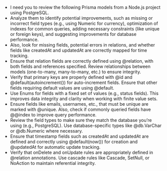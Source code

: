 - I need you to review the following Prisma models from a Node.js project using PostgreSQL.
- Analyze them to identify potential improvements, such as missing or incorrect field types (e.g., using Numeric for currency), optimization of indexes for common queries, adding necessary constraints (like unique or foreign keys), and suggesting improvements for database performance.
- Also, look for missing fields, potential errors in relations, and whether fields like createdAt and updatedAt are correctly mapped for time tracking. 
- Ensure that relation fields are correctly defined using @relation, with both fields and references specified. Review relationships between models (one-to-many, many-to-many, etc.) to ensure integrity.
- Verify that primary keys are properly defined with @id and @default(autoincrement()) for auto-increment fields. Ensure that other fields requiring default values are using @default.
- Use Enums for fields with a fixed set of values (e.g., status fields). This improves data integrity and clarity when working with finite value sets.
- Ensure fields like emails, usernames, etc., that must be unique are marked with @unique. Also, check if commonly queried fields have @@index to improve query performance.
- Review the field types to make sure they match the database you’re using (e.g., PostgreSQL). Use database-specific types like @db.VarChar or @db.Numeric where necessary.
- Ensure that timestamp fields such as createdAt and updatedAt are defined and correctly using @default(now()) for creation and @updatedAt for automatic update tracking.
- Verify that onDelete and onUpdate rules are appropriately defined in @relation annotations. Use cascade rules like Cascade, SetNull, or NoAction to maintain referential integrity.